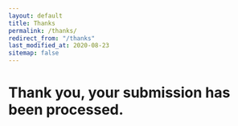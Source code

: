 ```yaml
---
layout: default
title: Thanks
permalink: /thanks/
redirect_from: "/thanks"
last_modified_at: 2020-08-23
sitemap: false
---
```


# Thank you, your submission has been processed.